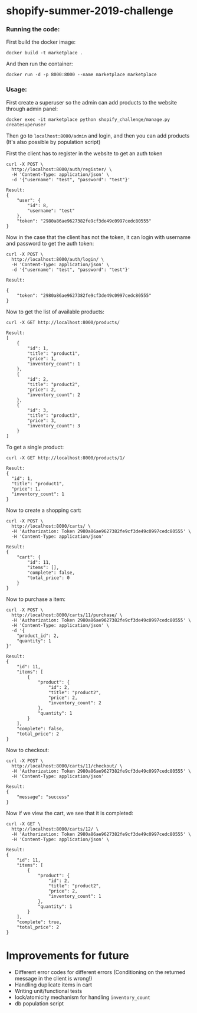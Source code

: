 # shopify-summer-2019-challenge

### Running the code:

First build the docker image:
```
docker build -t marketplace .
```

And then run the container:
```
docker run -d -p 8000:8000 --name marketplace marketplace
```

### Usage:

First create a superuser so the admin can add products to the website through admin panel:
```
docker exec -it marketplace python shopify_challenge/manage.py createsuperuser
```
Then go to `localhost:8000/admin` and login, and then you can add products (It's also possible by population script)

First the client has to register in the website to get an auth token
```
curl -X POST \
  http://localhost:8000/auth/register/ \
  -H 'Content-Type: application/json' \
  -d '{"username": "test", "password": "test"}'

Result:
{
    "user": {
        "id": 8,
        "username": "test"
    },
    "token": "2980a86ae9627382fe9cf3de49c0997cedc80555"
}
```

Now in the case that the client has not the token, it can login with username and password to get the auth token:

```
curl -X POST \
  http://localhost:8000/auth/login/ \
  -H 'Content-Type: application/json' \
  -d '{"username": "test", "password": "test"}'
  
Result:

{
    "token": "2980a86ae9627382fe9cf3de49c0997cedc80555"
}
```

Now to get the list of available products:
```
curl -X GET http://localhost:8000/products/
  
Result:
[
    {
        "id": 1,
        "title": "product1",
        "price": 1,
        "inventory_count": 1
    },
    {
        "id": 2,
        "title": "product2",
        "price": 2,
        "inventory_count": 2
    },
    {
        "id": 3,
        "title": "product3",
        "price": 3,
        "inventory_count": 3
    }
]
```

To get a single product:
```
curl -X GET http://localhost:8000/products/1/

Result:
{
  "id": 1,
  "title": "product1",
  "price": 1,
  "inventory_count": 1
}
```

Now to create a shopping cart:
```
curl -X POST \
  http://localhost:8000/carts/ \
  -H 'Authorization: Token 2980a86ae9627382fe9cf3de49c0997cedc80555' \
  -H 'Content-Type: application/json'

Result:
{
    "cart": {
        "id": 11,
        "items": [],
        "complete": false,
        "total_price": 0
    }
}
```

Now to purchase a item:
```
curl -X POST \
  http://localhost:8000/carts/11/purchase/ \
  -H 'Authorization: Token 2980a86ae9627382fe9cf3de49c0997cedc80555' \
  -H 'Content-Type: application/json' \
  -d '{
	"product_id": 2,
	"quantity": 1
}'

Result:
{
    "id": 11,
    "items": [
        {
            "product": {
                "id": 2,
                "title": "product2",
                "price": 2,
                "inventory_count": 2
            },
            "quantity": 1
        }
    ],
    "complete": false,
    "total_price": 2
}
```

Now to checkout:
```
curl -X POST \
  http://localhost:8000/carts/11/checkout/ \
  -H 'Authorization: Token 2980a86ae9627382fe9cf3de49c0997cedc80555' \
  -H 'Content-Type: application/json'
  
Result:
{
    "message": "success"
}
```

Now if we view the cart, we see that it is completed:
```
curl -X GET \
  http://localhost:8000/carts/12/ \
  -H 'Authorization: Token 2980a86ae9627382fe9cf3de49c0997cedc80555' \
  -H 'Content-Type: application/json' \

Result:
{
    "id": 11,
    "items": [
        {
            "product": {
                "id": 2,
                "title": "product2",
                "price": 2,
                "inventory_count": 1
            },
            "quantity": 1
        }
    ],
    "complete": true,
    "total_price": 2
}
```

# Improvements for future
* Different error codes for different errors (Conditioning on the returned message in the client is wrong!)
* Handling duplicate items in cart
* Writing unit/functional tests
* lock/atomicity mechanism for handling `inventory_count`
* db population script
